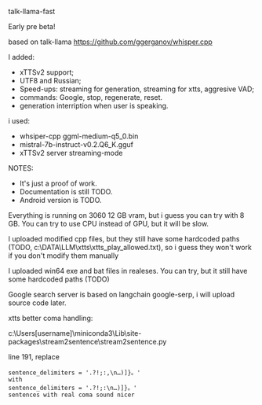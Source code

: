 talk-llama-fast

Early pre beta!

based on talk-llama https://github.com/ggerganov/whisper.cpp

I added:
- xTTSv2 support;
- UTF8 and Russian;
- Speed-ups: streaming for generation, streaming for xtts, aggresive VAD;
- commands: Google, stop, regenerate, reset.
- generation interription when user is speaking.

i used: 
- whsiper-cpp ggml-medium-q5_0.bin
- mistral-7b-instruct-v0.2.Q6_K.gguf
- xTTSv2 server streaming-mode

NOTES:
- It's just a proof of work.
- Documentation is still TODO.
- Android version is TODO.

Everything is running on 3060 12 GB vram, but i guess you can try with 8 GB. You can try to use CPU instead of GPU, but it will be slow.


I uploaded modified cpp files, but they still have some hardcoded paths (TODO, c:\\DATA\\LLM\\xtts\\xtts_play_allowed.txt), so i guess they won't work if you don't modify them manually

I uploaded win64 exe and bat files in realeses. You can try, but it still have some hardcoded paths (TODO)

Google search server is based on langchain google-serp, i will upload source code later.


xtts better coma handling:

c:\Users\[username]\miniconda3\Lib\site-packages\stream2sentence\stream2sentence.py

line 191, replace 

```
sentence_delimiters = '.?!;:,\n…)]}。'
with
sentence_delimiters = '.?!;:\n…)]}。'
sentences with real coma sound nicer
```